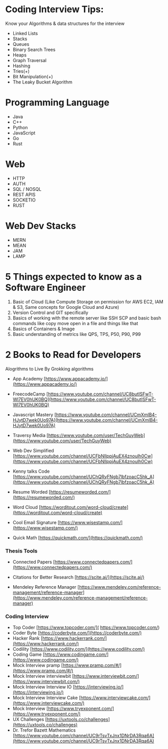 # Coding Interview Tips: 

Know your Algorithms & data structures for the interview 

- Linked Lists
- Stacks
- Queues
- Binary Search Trees
- Heaps
- Graph Traversal
- Hashing
- Tries(+)
- Bit Manipulation(+)
- The Leaky Bucket Algorithm 


# Programming Language 
- Java 
- C++
- Python
- JavaScript
- Go
- Rust 

# Web
- HTTP
- AUTH
- SQL / NOSQL
- REST APIS
- SOCKETIO
- RUST 


# Web Dev Stacks
- MERN
- MEAN
- JAM
- LAMP 

# 5 Things expected to know as a Software Engineer
1. Basic of Cloud (Like Compute Storage on permission for AWS EC2, IAM & S3, Same concepts for Google Cloud and Azure)
2. Version Control and GIT specifically 
3. Basics of working with the remote server like SSH SCP and basic bash commands like copy move open in a file and things like that 
4. Basics of Containers & Image 
5. Basic understanding of metrics like QPS, TPS, P50, P90, P99


# 2 Books to Read for Developers
Alogrithms to Live By
Grokking algorithms


- App Academy [https://www.appacademy.io/](https://www.appacademy.io/)


- FreecodeCamp [https://www.youtube.com/channel/UC8butISFwT-Wl7EV0hUK0BQ](https://www.youtube.com/channel/UC8butISFwT-Wl7EV0hUK0BQ)

- Javascript Mastery [https://www.youtube.com/channel/UCmXmlB4-HJytD7wek0Uo97A](https://www.youtube.com/channel/UCmXmlB4-HJytD7wek0Uo97A)

- Traversy Media [https://www.youtube.com/user/TechGuyWeb](https://www.youtube.com/user/TechGuyWeb)

- Web Dev Simplified [https://www.youtube.com/channel/UCFbNIlppjAuEX4znoulh0Cw](https://www.youtube.com/channel/UCFbNIlppjAuEX4znoulh0Cw)

- Kenny talks Code 
[https://www.youtube.com/channel/UChQRyFNgb7lbfzoacC5hk_A](https://www.youtube.com/channel/UChQRyFNgb7lbfzoacC5hk_A)

- Resume Worded [https://resumeworded.com/](https://resumeworded.com/)

- Word Cloud [https://worditout.com/word-cloud/create](https://worditout.com/word-cloud/create)

- Cool Email Signature [https://www.wisestamp.com/](https://www.wisestamp.com/)

- Quick Math [https://quickmath.com/](https://quickmath.com/)


### Thesis Tools

- Connected Papers [https://www.connectedpapers.com/](https://www.connectedpapers.com/)

- Citations for Better Research [https://scite.ai/](https://scite.ai/)

- Mendeley Reference Manager [https://www.mendeley.com/reference-management/reference-manager](https://www.mendeley.com/reference-management/reference-manager)

### Coding Interview

- Top Coder [https://www.topcoder.com/]( https://www.topcoder.com/)
- Coder Byte [https://coderbyte.com/](https://coderbyte.com/)
- Hacker Rank [https://www.hackerrank.com/](https://www.hackerrank.com/)
- Codility [https://www.codility.com/](https://www.codility.com/)
- Coding Game [https://www.codingame.com/](https://www.codingame.com/)
- Mock Interview pramp [https://www.pramp.com/#/](https://www.pramp.com/#/)
- Mock Interview interviewbit [https://www.interviewbit.com/](https://www.interviewbit.com/)
- Mock Interview Interview IO [https://interviewing.io/](https://interviewing.io/)
- Mock Interview Interview Cake [https://www.interviewcake.com/](https://www.interviewcake.com/)
- Mock Interview [https://www.tryexponent.com/](https://www.tryexponent.com/)
- UX Challenges [https://uxtools.co/challenges](https://uxtools.co/challenges)
- Dr. Trefor Bazett Mathematics [https://www.youtube.com/channel/UC9rTsvTxJnx1DNrDA3Rqa6A](https://www.youtube.com/channel/UC9rTsvTxJnx1DNrDA3Rqa6A)